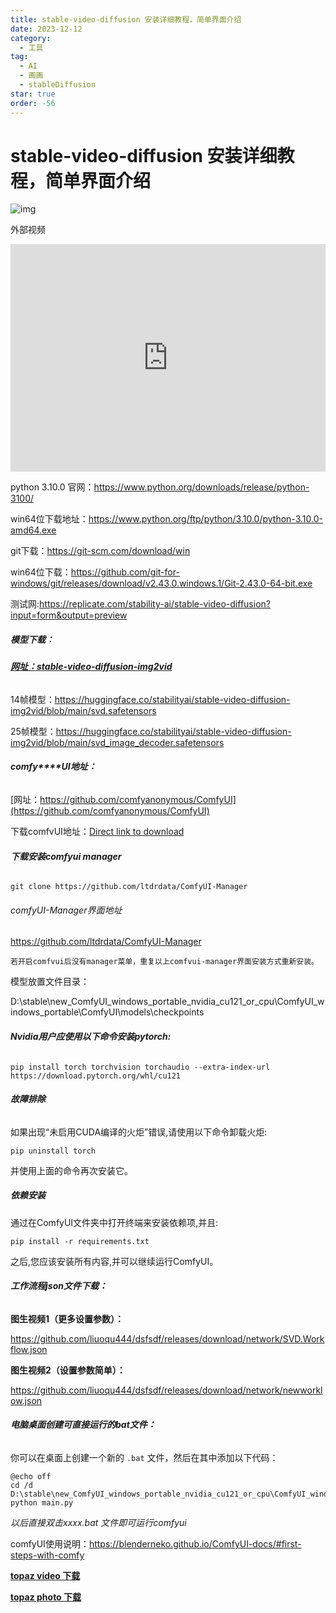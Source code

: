 ```yaml
---
title: stable-video-diffusion 安装详细教程，简单界面介绍
date: 2023-12-12
category:
  - 工具
tag:
  - AI
  - 画画
  - stableDiffusion
star: true 
order: -56
---
```

# stable-video-diffusion 安装详细教程，简单界面介绍

![img](https://i0.wp.com/jdssl.top/wp-content/uploads/2023/11/3-1.jpg?fit=1024%2C576&ssl=1)

外部视频

<iframe class="elementor-video" frameborder="0" allowfullscreen="" allow="accelerometer; autoplay; clipboard-write; encrypted-media; gyroscope; picture-in-picture; web-share" title="火爆的AI视频神器，免费安装开源轻量，图片秒变商业级4k高品质视频，好玩很酷！本地安装comfyui使用Stable Video Diffusion最新模型详细教程，ai自动流畅补帧放大视频创作助手" width="640" height="360" src="https://www.youtube.com/embed/K6ryak7x_co?controls=1&amp;rel=0&amp;playsinline=0&amp;modestbranding=0&amp;autoplay=0&amp;enablejsapi=1&amp;origin=https%3A%2F%2Fjdssl.top&amp;widgetid=1" id="widget2" style="box-sizing: border-box; border: none; font-size: 13px; font-style: inherit; font-weight: inherit; margin: 0px; outline: 0px; padding: 0px; vertical-align: baseline; max-width: 100%; width: 646.594px; line-height: 1; height: 363.703px; display: flex; background-color: rgb(0, 0, 0);"></iframe>

python 3.10.0 官网：https://www.python.org/downloads/release/python-3100/

win64位下载地址：https://www.python.org/ftp/python/3.10.0/python-3.10.0-amd64.exe

git下载：https://git-scm.com/download/win

win64位下载：https://github.com/git-for-windows/git/releases/download/v2.43.0.windows.1/Git-2.43.0-64-bit.exe

测试网:https://replicate.com/stability-ai/stable-video-diffusion?input=form&output=preview

##### **模型下载：**

###### **[网址：stable-video-diffusion-img2vid](https://huggingface.co/stabilityai/stable-video-diffusion-img2vid/tree/main)**

14帧模型：https://huggingface.co/stabilityai/stable-video-diffusion-img2vid/blob/main/svd.safetensors

25帧模型：https://huggingface.co/stabilityai/stable-video-diffusion-img2vid/blob/main/svd_image_decoder.safetensors

###### **comfy****UI地址：**

[网址：https://github.com/comfyanonymous/ComfyUI](https://github.com/comfyanonymous/ComfyUI)

下载comfvUI地址：[Direct link to download](https://github.com/comfyanonymous/ComfyUI/releases/download/latest/ComfyUI_windows_portable_nvidia_cu121_or_cpu.7z)



###### **下载安装comfyui manager**

```
git clone https://github.com/ltdrdata/ComfyUI-Manager
```

###### comfyUI-Manager界面地址

https://github.com/ltdrdata/ComfyUI-Manager



```
若开启comfvui后没有manager菜单，重复以上comfvui-manager界面安装方式重新安装。
```

模型放置文件目录：

D:\stable\new_ComfyUI_windows_portable_nvidia_cu121_or_cpu\ComfyUI_windows_portable\ComfyUI\models\checkpoints

###### **Nvidia用户应使用以下命令安装pytorch:**

```
pip install torch torchvision torchaudio --extra-index-url https://download.pytorch.org/whl/cu121
```

###### **故障排除**

如果出现“未启用CUDA编译的火炬”错误,请使用以下命令卸载火炬:

```
pip uninstall torch
```

并使用上面的命令再次安装它。

##### **依赖安装**

通过在ComfyUI文件夹中打开终端来安装依赖项,并且:

```
pip install -r requirements.txt
```

之后,您应该安装所有内容,并可以继续运行ComfyUI。

###### **工作流程json文件下载：**

**图生视频1（更多设置参数）：**

https://github.com/liuoqu444/dsfsdf/releases/download/network/SVD.Workflow.json

**图生视频2（设置参数简单）：**

https://github.com/liuoqu444/dsfsdf/releases/download/network/newworklow.json



###### **电脑桌面创建可直接运行的bat文件：**

你可以在桌面上创建一个新的 `.bat` 文件，然后在其中添加以下代码：

```batch
@echo off
cd /d D:\stable\new_ComfyUI_windows_portable_nvidia_cu121_or_cpu\ComfyUI_windows_portable\ComfyUI
python main.py
```

*以后直接双击xxxx.bat 文件即可运行comfyui*

comfyUI使用说明：https://blenderneko.github.io/ComfyUI-docs/#first-steps-with-comfy

[**topaz video 下载**](https://www.123pan.com/s/A6cA-8YAJh)

[**topaz photo 下载**](https://www.123pan.com/s/A6cA-3o9Jh)
